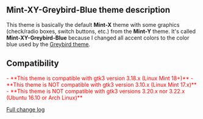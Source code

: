 ## Mint-XY-Greybird-Blue theme description

This theme is basically the default **Mint-X** theme with some graphics (check/radio boxes, switch buttons, etc.) from the **Mint-Y** theme. It's called **Mint-XY-Greybird-Blue** because I changed all accent colors to the color blue used by the [Greybird theme](https://github.com/shimmerproject/Greybird).

## Compatibility

<span style="color:red;">
- **This theme is compatible with gtk3 version 3.18.x (Linux Mint 18+)**
</span>

<span style="color:red;">
- **This theme is NOT compatible with gtk3 version 3.10.x (Linux Mint 17.x)**
</span>

<span style="color:red;">
- **This theme is NOT compatible with gtk3 versions 3.20.x nor 3.22.x (Ubuntu 16.10 or Arch Linux)**
</span>

[Full change log](https://github.com/Odyseus/CinnamonTools/blob/master/Themes/0dyseus%40Mint-XY-Greybird-Blue/CHANGELOG.md)
